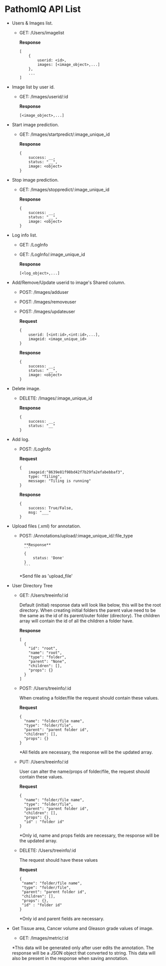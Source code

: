 # PathomIQ API List
- Users & Images list.
    - GET: /Users/imagelist
        
        **Response**
        ```
        [
            {
                userid: <id>,
                images: [<image_object>,...]
            },
            ...
        ]
        ```

- Image list by user id.
    - GET: /Images/userid/:id
        
        **Response**
        ```
        [<image_object>,...]
        ```

- Start image prediction.
    - GET: /Images/startpredict/:image_unique_id
        
        **Response**
        ```
        {
            success: __, 
            status: "__",
            image: <object>
        }
        ```
- Stop image prediction.
    - GET: /Images/stoppredict/:image_unique_id
        
        **Response**
        ```
        {
            success: __, 
            status: "__",
            image: <object>
        }
        ```

- Log info list.
    - GET: /LogInfo
    - GET: /LogInfo/:image_unique_id
        
        **Response**
        ```
        [<log_object>,...]
        ```

- Add/Remove/Update userid to image's Shared column.
    - POST: /Images/adduser
    - POST: /Images/removeuser
    - POST: /Images/updateuser
        
        **Request**
        ```
        {
            userid: [<int:id>,<int:id>,...],
            imageid: <image_unique_id>
        }
        ```

        **Response**
        ```
        {
            success: __,
            status: "__",
            image: <object>
        }
        ```
- Delete image.
    - DELETE: /Images/:image_unique_id
        
        **Response**
        ```
        {
            success: __,
            status: "__"
        }
        ```
        
- Add log.
    - POST: /LogInfo
    
        **Request**
        ```
        {
            imageid:"8639e81f98bd42f7b29fa2efabebbaf3",
            type: "Tiling",
            message: "Tiling is running"
        }
        ```
        
        **Response**
        ```
        {
            success: True/False,
            msg: "___"
        }
        ```
        
- Upload files (.xml) for annotation.
    - POST: /Annotations/upload/:image_unique_id/:file_type
      
            **Response**
            ```
            {
                status: 'Done'
            }
            ```
            
      *Send file as 'upload_file'
            
- User Directory Tree
    
    - GET: /Users/treeinfo/:id
        
        Default (initial) response data will look like below, this will be the root directory. When creating initial folders the parent value need to be the same as the id of its parent/outer folder (directory). The children array will contain the id of all the children a folder have. 
        
        **Response**
        ```
        [
          {
            "id": "root",
            "name": "root",
            "type": "folder",
            "parent": "None",
            "children": [],
            "props": {}
          }
        ]
        ```
        
    - POST: /Users/treeinfo/:id
        
        When creating a folder/file the request should contain these values.
    
        **Request**
        ```
        {
          "name": "folder/file name",
          "type": "folder/file",
          "parent": "parent folder id",
          "children": [],
          "props": {}
        }
        ```
        
        *All fields are necessary, the response will be the updated array.
        
    - PUT: /Users/treeinfo/:id
        
        User can alter the name/props of folder/file, the request should contain these values.
        
        **Request**
        ```
        {
          "name": "folder/file name",
          "type": "folder/file",
          "parent": "parent folder id",
          "children": [],
          "props": {},
          "id" : "folder id"
        }
        ```
        
        *Only id, name and props fields are necessary, the response will be the updated array.
        
    - DELETE: /Users/treeinfo/:id
        
        The request should have these values
        
        **Request**
         ```
        {
          "name": "folder/file name",
          "type": "folder/file",
          "parent": "parent folder id",
          "children": [],
          "props": {},
          "id" : "folder id"
        }
        ```
        
        *Only id and parent fields are necessary.
  
    
- Get Tissue area, Cancer volume and Gleason grade values of image.
    - GET: /Images/metric/:id
   
    *This data will be generated only after user edits the annotation. The response will be a JSON object that converted to string. This data will also be present in the response when saving annotation.
        
